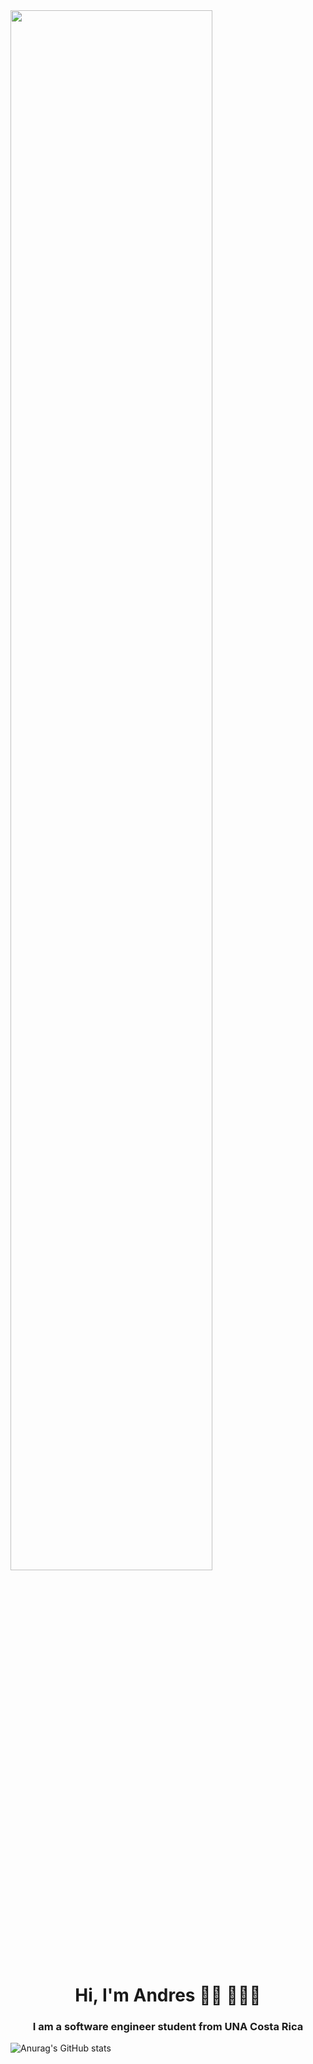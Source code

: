 <img width="80%" src="https://creazilla-store.fra1.digitaloceanspaces.com/cliparts/79238/programing-clipart-md.png">

<h1 align="center">Hi, I'm Andres 👋🏾 👩🏾‍💻 </h1>
<h3 align="center">I am a software engineer  student from  UNA Costa Rica</h3>

![Anurag's GitHub stats](https://github-readme-stats.vercel.app/api?username=Andres9800&show_icons=true&theme=onedark)
